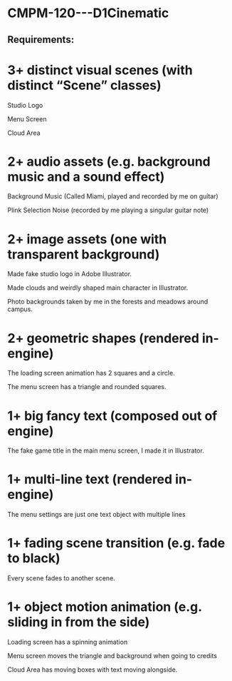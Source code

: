 # CMPM-120---D1Cinematic
## Requirements:
# 3+ distinct visual scenes (with distinct “Scene” classes)

Studio Logo

Menu Screen

Cloud Area 

# 2+ audio assets (e.g. background music and a sound effect)

Background Music (Called Miami, played and recorded by me on guitar)

Plink Selection Noise (recorded by me playing a singular guitar note)

# 2+ image assets (one with transparent background)

Made fake studio logo in Adobe Illustrator.

Made clouds and weirdly shaped main character in Illustrator.

Photo backgrounds taken by me in the forests and meadows around campus.

# 2+ geometric shapes (rendered in-engine)

The loading screen animation has 2 squares and a circle.

The menu screen has a triangle and rounded squares.

# 1+ big fancy text (composed out of engine)

The fake game title in the main menu screen, I made it in Illustrator.

# 1+ multi-line text (rendered in-engine)

The menu settings are just one text object with multiple lines

# 1+ fading scene transition (e.g. fade to black)

Every scene fades to another scene.

# 1+ object motion animation (e.g. sliding in from the side)
Loading screen has a spinning animation

Menu screen moves the triangle and background when going to credits

Cloud Area has moving boxes with text moving alongside.
